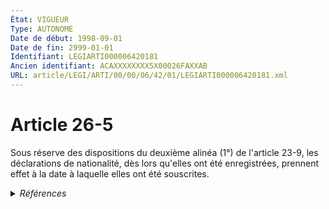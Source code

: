 ```yaml
---
État: VIGUEUR
Type: AUTONOME
Date de début: 1998-09-01
Date de fin: 2999-01-01
Identifiant: LEGIARTI000006420181
Ancien identifiant: ACAXXXXXXXX5X00026FAXXAB
URL: article/LEGI/ARTI/00/00/06/42/01/LEGIARTI000006420181.xml
---
```


<h1>Article 26-5</h1>

Sous réserve des dispositions du deuxième alinéa (1°) de l'article 23-9, les
déclarations de nationalité, dès lors qu'elles ont été enregistrées, prennent
effet à la date à laquelle elles ont été souscrites.


<details>
  <summary><em>Références</em></summary>

  <h2>Articles faisant référence à l'article</h2>
  
  <ul>
    <li>
      <a href="https://legal.tricoteuses.fr//redirection/LEGIARTI000006420024?vers=git&vers=legifrance">Code civil - article 23-9 AUTONOME VIGUEUR, en vigueur depuis le 1993-07-23</a> CITATION cible
    </li>
    <li>
      <a href="https://legal.tricoteuses.fr//redirection/LEGIARTI000006284534?vers=git&vers=legifrance">LOI no 98-170 du 16 mars 1998 relative à la nationalité - article 12 ENTIEREMENT_MODIF</a> MODIFICATION cible
    </li>
  </ul>
  
  <h2>Textes faisant référence à l'article</h2>
  
  <ul>
    <li>
      <a href="https://legal.tricoteuses.fr//redirection/JORFTEXT000000362019?vers=git&vers=legifrance">LOI n° 93-933 du 22 juillet 1993 réformant le droit de la nationalité</a> CODIFICATION cible
    </li>
  </ul>
  
  <h2>Références faites par l'article</h2>
  
  <ul>
    <li>
      CONCORDANCE source Code de la nationalité française 108
    </li>
    <li>
      1993-07-22 CODIFICATION source <a href="https://legal.tricoteuses.fr//redirection/JORFTEXT000000362019?vers=git&vers=legifrance">LOI n° 93-933 du 22 juillet 1993 réformant le droit de la nationalité</a>
    </li>
    <li>
      1993-12-30 CITATION cible <a href="https://legal.tricoteuses.fr//redirection/LEGIARTI000047096161?vers=git&vers=legifrance">Décret n°93-1362 du 30 décembre 1993 relatif aux déclarations de nationalité, aux décisions de naturalisation, de réintégration, de perte, de déchéance et de retrait de la nationalité française - article 17-1 AUTONOME VIGUEUR, en vigueur depuis le 2023-02-06</a>
    </li>
    <li>
      1993-12-30 CITATION cible <a href="https://legal.tricoteuses.fr//redirection/LEGIARTI000047096175?vers=git&vers=legifrance">Décret n°93-1362 du 30 décembre 1993 relatif aux déclarations de nationalité, aux décisions de naturalisation, de réintégration, de perte, de déchéance et de retrait de la nationalité française - article 17-3 AUTONOME VIGUEUR, en vigueur depuis le 2023-02-06</a>
    </li>
    <li>
      1993-12-30 CITATION cible <a href="https://legal.tricoteuses.fr//redirection/LEGIARTI000049147340?vers=git&vers=legifrance">Décret n°93-1362 du 30 décembre 1993 relatif aux déclarations de nationalité, aux décisions de naturalisation, de réintégration, de perte, de déchéance et de retrait de la nationalité française - article 5 AUTONOME VIGUEUR, en vigueur depuis le 2024-03-01</a>
    </li>
    <li>
      1998-03-16 MODIFICATION source <a href="https://legal.tricoteuses.fr//redirection/LEGIARTI000006284534?vers=git&vers=legifrance">LOI no 98-170 du 16 mars 1998 relative à la nationalité - article 12 ENTIEREMENT_MODIF</a>
    </li>
    <li>
      2016-06-29 CITATION cible <a href="https://legal.tricoteuses.fr//redirection/LEGIARTI000032821757?vers=git&vers=legifrance">Décret n° 2016-872 du 29 juin 2016 relatif aux modalités de réception et d'instruction des déclarations de nationalité souscrites en application des articles 21-2, 21-13-1 ou 21-13-2 du code civil - article 6 ENTIEREMENT_MODIF</a>
    </li>
    <li>
      2019-12-30 CITATION cible <a href="https://legal.tricoteuses.fr//redirection/LEGIARTI000039820262?vers=git&vers=legifrance">Décret n° 2019-1507 du 30 décembre 2019 portant modification du décret n° 93-1362 du 30 décembre 1993 modifié relatif aux déclarations de nationalité, aux décisions de naturalisation, de réintégration, de perte, de déchéance et de retrait de la nationalité française - article 2 ENTIEREMENT_MODIF</a>
    </li>
    <li>
      2023-02-03 CITATION cible <a href="https://legal.tricoteuses.fr//redirection/LEGIARTI000047093360?vers=git&vers=legifrance">Décret n° 2023-65 du 3 février 2023 portant modification de l'article 26-1 du code civil et du décret n° 93-1362 du 30 décembre 1993 relatif aux déclarations de nationalité, aux décisions de naturalisation, de réintégration, de perte, de déchéance et de retrait de la nationalité française - article 4 ENTIEREMENT_MODIF</a>
    </li>
    <li>
      2999-01-01 CITATION source <a href="https://legal.tricoteuses.fr//redirection/LEGIARTI000006420024?vers=git&vers=legifrance">Code civil - article 23-9 AUTONOME VIGUEUR, en vigueur depuis le 1993-07-23</a>
    </li>
    <li>
      2999-01-01 CONCORDE cible <a href="https://legal.tricoteuses.fr//redirection/LEGIARTI000006524082?vers=git&vers=legifrance">Code de la nationalité française - article 108 AUTONOME TRANSFERE, en vigueur du 1994-01-01 au 1993-07-23</a>
    </li>
  </ul>
</details>

